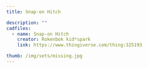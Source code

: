 ```yaml
---
title: Snap-on Hitch

description: ""
cadfiles:
  - name: Snap-on Hitch
    creator: Rokenbok kid*spark
    link: https://www.thingiverse.com/thing:325193

thumb: /img/sets/missing.jpg
---
```


